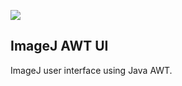 [![](https://github.com/imagej/imagej-ui-awt/actions/workflows/build-main.yml/badge.svg)](https://github.com/imagej/imagej-ui-awt/actions/workflows/build-main.yml)

ImageJ AWT UI
-------------

ImageJ user interface using Java AWT.
